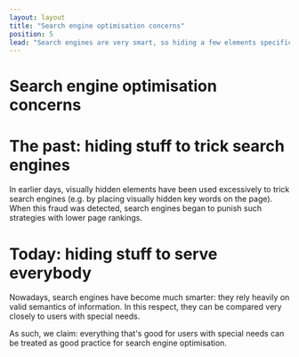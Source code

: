 ```yaml
---
layout: layout
title: "Search engine optimisation concerns"
position: 5
lead: "Search engines are very smart, so hiding a few elements specifically from one or another channel shouldn't be much of a problem for page rankings."
---
```


# Search engine optimisation concerns

# The past: hiding stuff to trick search engines

In earlier days, visually hidden elements have been used excessively to trick search engines (e.g. by placing visually hidden key words on the page). When this fraud was detected, search engines began to punish such strategies with lower page rankings.

# Today: hiding stuff to serve everybody

Nowadays, search engines have become much smarter: they rely heavily on valid semantics of information. In this respect, they can be compared very closely to users with special needs.

As such, we claim: everything that's good for users with special needs can be treated as good practice for search engine optimisation.